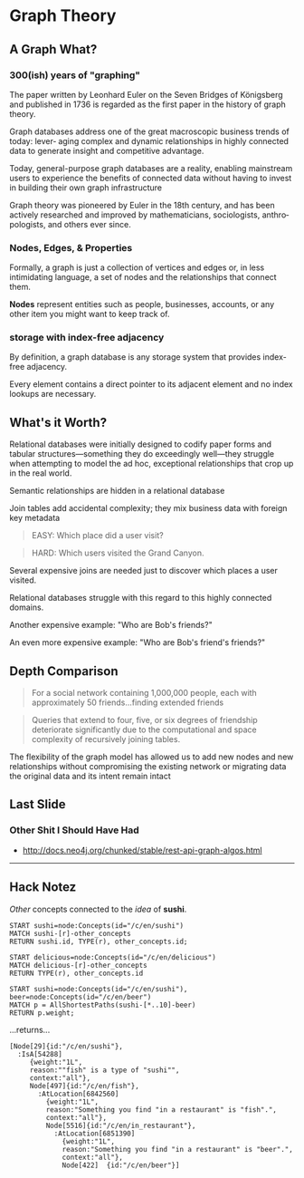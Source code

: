 # Graph Theory

## A Graph What?

### 300(ish) years of "graphing"

The paper written by Leonhard Euler on the Seven Bridges of Königsberg and
published in 1736 is regarded as the first paper in the history of graph theory.

Graph databases address one of the great macroscopic business trends of today:
lever‐ aging complex and dynamic relationships in highly connected data to generate insight and competitive
advantage.

Today, general-purpose graph databases are a reality, enabling mainstream users
to experience the benefits of connected data without having to invest in building
their own graph infrastructure

Graph theory was pioneered by Euler in the 18th century, and has been actively
researched and improved by mathematicians, sociologists, anthro‐ pologists, and others ever since.

### Nodes, Edges, & Properties

Formally, a graph is just a collection of vertices and edges or, in less intimidating
language, a set of nodes and the relationships that connect them.

**Nodes** represent entities such as people, businesses, accounts, or any other
item you might want to keep track of.

### storage with index-free adjacency

By definition, a graph database is any storage system that provides index-free
adjacency.

Every element contains a direct pointer to its adjacent element and no index
lookups are necessary.

## What's it Worth?

Relational databases were initially designed to codify paper forms and tabular
structures—something they do exceedingly well—they struggle when attempting
to model the ad hoc, exceptional relationships that crop up in the real world.

Semantic relationships are hidden in a relational database

Join tables add accidental complexity; they mix business data with foreign key
metadata

>EASY: Which place did a user visit?

>HARD: Which users visited the Grand Canyon.

Several expensive joins are needed just to discover which places a user visited.

Relational databases struggle with this regard to this highly connected domains.

Another expensive example: "Who are Bob's friends?"

An even more expensive example: "Who are Bob's friend's friends?"

## Depth Comparison

>For a social network containing 1,000,000 people, each with approximately 50
friends...finding extended friends

>Queries that extend to four, five, or six degrees of friendship deteriorate
significantly due to the computational and space complexity of recursively joining tables.

The flexibility of the graph model has allowed us to add new nodes and new
relationships without compromising the existing network or migrating data the
original data and its intent remain intact

## Last Slide

### Other Shit I Should Have Had

- <http://docs.neo4j.org/chunked/stable/rest-api-graph-algos.html>

---

## Hack Notez

*Other* concepts connected to the *idea* of **sushi**.

```
START sushi=node:Concepts(id="/c/en/sushi")
MATCH sushi-[r]-other_concepts
RETURN sushi.id, TYPE(r), other_concepts.id;
```



```
START delicious=node:Concepts(id="/c/en/delicious")
MATCH delicious-[r]-other_concepts
RETURN TYPE(r), other_concepts.id
```


```
START sushi=node:Concepts(id="/c/en/sushi"), beer=node:Concepts(id="/c/en/beer")
MATCH p = AllShortestPaths(sushi-[*..10]-beer)
RETURN p.weight;
```

...returns...

```
[Node[29]{id:"/c/en/sushi"},
  :IsA[54288]
     {weight:"1L",
     reason:""fish" is a type of "sushi"",
     context:"all"},
     Node[497]{id:"/c/en/fish"},
       :AtLocation[6842560]
         {weight:"1L",
         reason:"Something you find "in a restaurant" is "fish".",
         context:"all"},
         Node[5516]{id:"/c/en/in_restaurant"},
           :AtLocation[6851390]
             {weight:"1L",
             reason:"Something you find "in a restaurant" is "beer".",
             context:"all"},
             Node[422]  {id:"/c/en/beer"}]
```